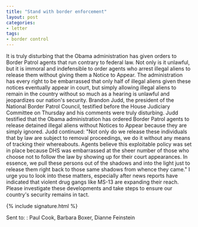 ```yaml
---
title: "Stand with border enforcement"
layout: post
categories:
- letter
tags:
- border control
---
```


It is truly disturbing that the Obama administration has given orders to Border Patrol agents that run contrary to federal law. Not only is it unlawful, but it is immoral and indefensible to order agents who arrest illegal aliens to release them without giving them a Notice to Appear. The administration has every right to be embarrassed that only half of illegal aliens given these notices eventually appear in court, but simply allowing illegal aliens to remain in the country without so much as a hearing is unlawful and jeopardizes our nation's security. Brandon Judd, the president of the National Border Patrol Council, testified before the House Judiciary Committee on Thursday and his comments were truly disturbing. Judd testified that the Obama administration has ordered Border Patrol agents to release detained illegal aliens without Notices to Appear because they are simply ignored. Judd continued: "Not only do we release these individuals that by law are subject to removal proceedings, we do it without any means of tracking their whereabouts. Agents believe this exploitable policy was set in place because DHS was embarrassed at the sheer number of those who choose not to follow the law by showing up for their court appearances. In essence, we pull these persons out of the shadows and into the light just to release them right back to those same shadows from whence they came." I urge you to look into these matters, especially after news reports have indicated that violent drug gangs like MS-13 are expanding their reach. Please investigate these developments and take steps to ensure our country's security remains in tact.

{% include signature.html %}

Sent to:
: Paul Cook, Barbara Boxer, Dianne Feinstein
